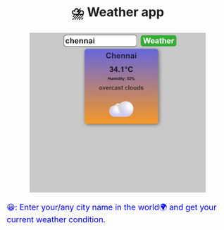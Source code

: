 <div align="center">
  <h1>⛈️ Weather app</h1>
  <img src="https://github.com/Khageswar-M/Weather-Application/blob/main/Screenshot%202025-07-06%20171944.png?raw=true" width="400px">
</div>
  <p style="color:blue; font-size:18px;">😀: Enter your/any city name in the world🌍 and get your current weather condition.</p>
